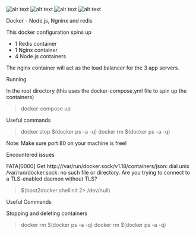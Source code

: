 ![alt text](http://dab1nmslvvntp.cloudfront.net/wp-content/uploads/2015/07/1436439824nodejs-logo.png "Node.ks")
![alt text](https://assets.wp.nginx.com/wp-content/uploads/2015/04/NGINX_logo_rgb-01.png "Nginx")
![alt text](http://media.charlesleifer.com/blog/photos/p1432653421.74.png "Redis")
![alt text](http://stratechery.com/wp-content/uploads/2014/12/docker.png "Docker")




Docker - Node.js, Ngninx and redis

This docker configuration spins up

- 1 Redis container
- 1 Nginx container
- 4 Node.js containers

The nginx container will act as the load balancer for the 3 app servers.

Running

In the root directory (this uses the docker-compose.yml file to spin up the containers)

> docker-compose up

Useful commands

> docker stop $(docker ps -a -q)
> docker rm $(docker ps -a -q)

Note: Make sure port 80 on your machine is free!

Encountered issues

FATA[0000] Get http:///var/run/docker.sock/v1.18/containers/json: dial unix /var/run/docker.sock: no such file or directory. Are you trying to connect to a TLS-enabled daemon without TLS?

> $(boot2docker shellinit 2> /dev/null)

Useful Commands

Stopping and deleting containers

> docker rm $(docker ps -a -q)
> docker rm $(docker ps -a -q)
